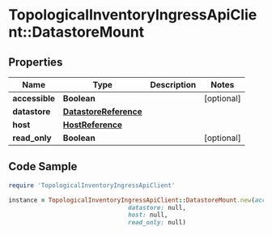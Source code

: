 # TopologicalInventoryIngressApiClient::DatastoreMount

## Properties

Name | Type | Description | Notes
------------ | ------------- | ------------- | -------------
**accessible** | **Boolean** |  | [optional] 
**datastore** | [**DatastoreReference**](DatastoreReference.md) |  | 
**host** | [**HostReference**](HostReference.md) |  | 
**read_only** | **Boolean** |  | [optional] 

## Code Sample

```ruby
require 'TopologicalInventoryIngressApiClient'

instance = TopologicalInventoryIngressApiClient::DatastoreMount.new(accessible: null,
                                 datastore: null,
                                 host: null,
                                 read_only: null)
```


